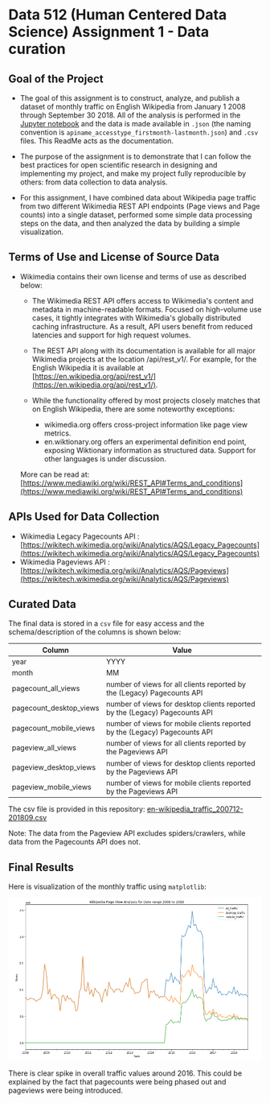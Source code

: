 # Data 512 (Human Centered Data Science) Assignment 1 - Data curation

## Goal of the Project

- The goal of this assignment is to construct, analyze, and publish a dataset of monthly traffic on English Wikipedia from January 1 2008 through September 30 2018. All of the analysis is performed in the [Jupyter notebook](https://github.com/TejasJagadeesh/data-512-a1/blob/master/hcds-a1-data-curation.ipynb) and the data is made available in `.json` (the naming convention is `apiname_accesstype_firstmonth-lastmonth.json`) and `.csv` files. This ReadMe acts as the documentation.

- The purpose of the assignment is to demonstrate that I can follow the best practices for open scientific research in designing and implementing my project, and make my project fully reproducible by others: from data collection to data analysis.

- For this assignment, I have combined data about Wikipedia page traffic from two different Wikimedia REST API endpoints (Page views and Page counts) into a single dataset, performed some simple data processing steps on the data, and then analyzed the data by building a simple visualization.

## Terms of Use and License of Source Data

- Wikimedia contains their own license and terms of use as described below:

    - The Wikimedia REST API offers access to Wikimedia's content and metadata in machine-readable formats. Focused on high-volume use cases, it tightly integrates with Wikimedia's globally distributed caching infrastructure. As a result, API users benefit from reduced latencies and support for high request volumes.

    - The REST API along with its documentation is available for all major Wikimedia projects at the location /api/rest_v1/. For example, for the English Wikipedia it is available at [https://en.wikipedia.org/api/rest_v1/](https://en.wikipedia.org/api/rest_v1/).

    - While the functionality offered by most projects closely matches that on English Wikipedia, there are some noteworthy exceptions:

        - wikimedia.org offers cross-project information like page view metrics.
        - en.wiktionary.org offers an experimental definition end point, exposing Wiktionary information as structured data. Support for other languages is under discussion.

    More can be read at: [https://www.mediawiki.org/wiki/REST_API#Terms_and_conditions](https://www.mediawiki.org/wiki/REST_API#Terms_and_conditions)

## APIs Used for Data Collection

- Wikimedia Legacy Pagecounts API : [https://wikitech.wikimedia.org/wiki/Analytics/AQS/Legacy_Pagecounts](https://wikitech.wikimedia.org/wiki/Analytics/AQS/Legacy_Pagecounts)
- Wikimedia Pageviews API : [https://wikitech.wikimedia.org/wiki/Analytics/AQS/Pageviews](https://wikitech.wikimedia.org/wiki/Analytics/AQS/Pageviews)

## Curated Data

The final data is stored in a `csv` file for easy access and the schema/description of the columns is shown below: 

| Column | Value | 
| ------ | ------ |
| year | YYYY | 
| month | MM | 
|pagecount_all_views| number of views for all clients reported by the (Legacy) Pagecounts API |
|pagecount_desktop_views | number of views for desktop clients reported by the (Legacy) Pagecounts API |
|pagecount_mobile_views	| number of views for mobile clients reported by the (Legacy) Pagecounts API |
|pageview_all_views| number of views for all clients reported by the Pageviews API |
|pageview_desktop_views| number of views for desktop clients reported by the Pageviews API |
|pageview_mobile_views| number of views for mobile clients reported by the Pageviews API |

The csv file is provided in this repository: [en-wikipedia_traffic_200712-201809.csv](https://github.com/TejasJagadeesh/data-512-a1/blob/master/en-wikipedia_traffic_200801-201709.csv)

Note: The data from the Pageview API excludes spiders/crawlers, while data from the Pagecounts API does not.

## Final Results 

Here is visualization of the monthly traffic using `matplotlib`:

![Wikipedia Page View Analysis for Date Range 2008 to 2018](https://github.com/TejasJagadeesh/data-512-a1/blob/master/wikipedia_monthly_views_analysis.png)

There is clear spike in overall traffic values around 2016. This could be explained by the fact that pagecounts were being phased out and pageviews were being introduced.
